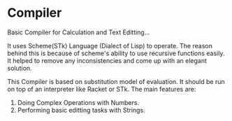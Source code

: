 # Compiler
Basic Compiler for Calculation and Text Editting...

It uses Scheme(STk) Language (Dialect of Lisp) to operate. The reason behind this is because of scheme's ability to use recursive functions easily.
It helped to remove any inconsistencies and come up with an elegant solution.

This Compiler is based on substitution model of evaluation. It should be run on top of an interpreter like Racket or STk.
The main features are:
1. Doing Complex Operations with Numbers.
2. Performing basic editting tasks with Strings.
